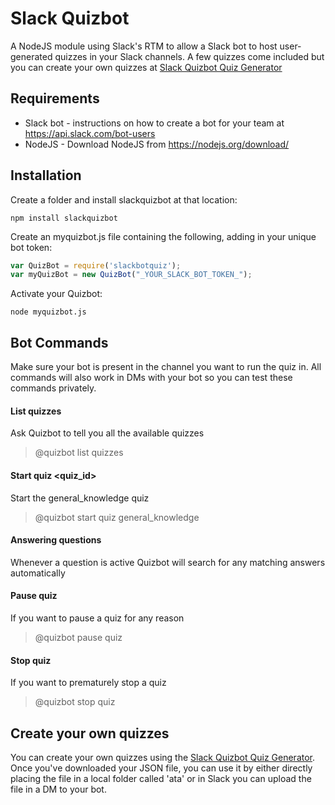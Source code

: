 # Slack Quizbot

A NodeJS module using Slack's RTM to allow a Slack bot to host user-generated quizzes in your Slack channels. A few quizzes come included but you can create your own quizzes at [Slack Quizbot Quiz Generator](codebyfire.github.io/slackquizbotbuilder)

## Requirements
* Slack bot - instructions on how to create a bot for your team at https://api.slack.com/bot-users
* NodeJS - Download NodeJS from https://nodejs.org/download/

## Installation

Create a folder and install slackquizbot at that location: 

```nodejs
npm install slackquizbot
```

Create an myquizbot.js file containing the following, adding in your unique bot token:

```js
var QuizBot = require('slackbotquiz');
var myQuizBot = new QuizBot("_YOUR_SLACK_BOT_TOKEN_");
```

Activate your Quizbot:

```nodejs
node myquizbot.js
```

## Bot Commands

Make sure your bot is present in the channel you want to run the quiz in. All commands will also work in DMs with your bot so you can test these commands privately.

#### List quizzes
Ask Quizbot to tell you all the available quizzes
> @quizbot list quizzes

#### Start quiz <quiz_id>
Start the general_knowledge quiz
> @quizbot start quiz general_knowledge

#### Answering questions
Whenever a question is active Quizbot will search for any matching answers automatically

#### Pause quiz
If you want to pause a quiz for any reason
> @quizbot pause quiz

#### Stop quiz
If you want to prematurely stop a quiz
> @quizbot stop quiz

## Create your own quizzes
You can create your own quizzes using the [Slack Quizbot Quiz Generator](codebyfire.github.io/slackquizbotbuilder). Once you've downloaded your JSON file, you can use it by either directly placing the file in a local folder called 'ata' or in Slack you can upload the file in a DM to your bot.

